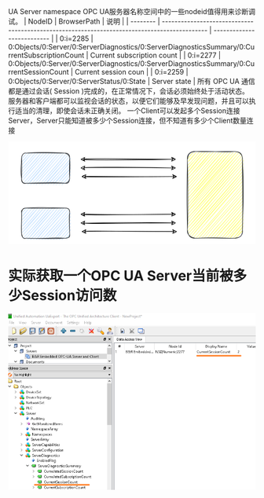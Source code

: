 UA Server namespace
OPC UA服务器名称空间中的一些nodeid值得用来诊断调试。
| NodeID | BrowserPath                                               | 说明             |
| -------- | -------------------------------------------------------------------------------------------- | -------------------------- |
| 0:i=2285 | 0:Objects/0:Server/0:ServerDiagnostics/0:ServerDiagnosticsSummary/0:CurrentSubscriptionCount | Current subscription count |
| 0:i=2277 | 0:Objects/0:Server/0:ServerDiagnostics/0:ServerDiagnosticsSummary/0:CurrentSessionCount      | Current session coun       |
| 0:i=2259 | 0:Objects/0:Server/0:ServerStatus/0:State                                                    | Server state               |
所有 OPC UA 通信都是通过会话( Session )完成的，在正常情况下，会话必须始终处于活动状态。服务器和客户端都可以监视会话的状态，以便它们能够及早发现问题，并且可以执行适当的清理，即使会话未正确关闭。
一个Client可以发起多个Session连接Server，Server只能知道被多少个Session连接，但不知道有多少个Client数量连接

![](028如何知道OPC%20UA%20Server被多少Client连接.svg)
# 实际获取一个OPC UA Server当前被多少Session访问数
![](FILES/028如何知道OPC%20UA%20Server被多少Client连接/image-20230202104038139.png)

